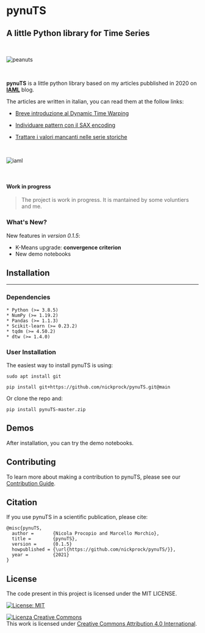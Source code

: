 # pynuTS

## A little Python library for Time Series

<br>

![peanuts](http://www.pngall.com/wp-content/uploads/2016/06/Peanut-Free-PNG-Image.png)

<br>

**pynuTS** is a little python library based on my articles pubblished in 2020 on [**IAML**](https://iaml.it/) blog.

The articles are written in italian, you can read them at the follow links:

* [Breve introduzione al Dynamic Time Warping](https://iaml.it/blog/serie-storiche-3-dynamic-time-warping)

* [Individuare pattern con il SAX encoding](https://iaml.it/blog/serie-storiche-2-sax-encoding)

* [Trattare i valori mancanti nelle serie storiche](https://iaml.it/blog/serie-storiche-1-dati-mancanti)

<br>

![iaml](https://iaml.it/user/pages/images/IAML_logo_viola.png)

<br>

#### Work in progress

> The project is work in progress. It is mantained by some voluntiers and me.

### What's New?

New features in *version 0.1.5*:

* K-Means upgrade: **convergence criterion**
* New demo notebooks

## Installation
------------

### Dependencies
~~~~~~~~~~~~
* Python (>= 3.8.5)
* NumPy (>= 1.19.2)
* Pandas (>= 1.1.3)
* Scikit-learn (>= 0.23.2)
* tqdm (>= 4.50.2)
* dtw (>= 1.4.0)
~~~~~~~~~~~~

### User Installation

The easiest way to install pynuTS is using:

```
sudo apt install git

pip install git+https://github.com/nickprock/pynuTS.git@main
```

Or clone the repo and:

```
pip install pynuTS-master.zip
```

## Demos

After installation, you can try the demo notebooks.

## Contributing

To learn more about making a contribution to pynuTS, please see our [Contribution Guide](https://github.com/nickprock/pynuTS/blob/main/CONTRIBUTING.md).


## Citation

If you use pynuTS in a scientific publication, please cite:

```
@misc{pynuTS,
  author =       {Nicola Procopio and Marcello Morchio},
  title =        {pynuTS},
  version = 	 {0.1.5}
  howpublished = {\url{https://github.com/nickprock/pynuTS/}},
  year =         {2021}
}
```

License
---

The code present in this project is licensed under the MIT LICENSE.

[![License: MIT](https://img.shields.io/badge/License-MIT-yellow.svg)](https://opensource.org/licenses/MIT)

<a rel="license" href="http://creativecommons.org/licenses/by/4.0/"><img alt="Licenza Creative Commons" style="border-width:0" src="https://i.creativecommons.org/l/by/4.0/88x31.png" /></a><br />This work is licensed under <a rel="license" href="http://creativecommons.org/licenses/by/4.0/">Creative Commons Attribution 4.0 International</a>.
